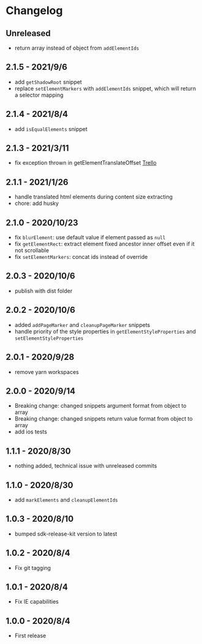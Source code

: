 
# Changelog

## Unreleased

- return array instead of object from `addElementIds`

## 2.1.5 - 2021/9/6

- add `getShadowRoot` snippet
- replace `setElementMarkers` with `addElementIds` snippet, which will return a selector mapping

## 2.1.4 - 2021/8/4

- add `isEqualElements` snippet

## 2.1.3 - 2021/3/11

- fix exception thrown in getElementTranslateOffset [Trello](https://trello.com/c/duAwaupv)

## 2.1.1 - 2021/1/26

- handle translated html elements during content size extracting
- chore: add husky

## 2.1.0 - 2020/10/23

- fix `blurElement`: use default value if element passed as `null`
- fix `getElementRect`: extract element fixed ancestor inner offset even if it not scrollable
- fix `setElementMarkers`: concat ids instead of override

## 2.0.3 - 2020/10/6

- publish with dist folder

## 2.0.2 - 2020/10/6

- added `addPageMarker` and `cleanupPageMarker` snippets
- handle priority of the style properties in `getElementStyleProperties` and `setElementStyleProperties`

## 2.0.1 - 2020/9/28

- remove yarn workspaces

## 2.0.0 - 2020/9/14

- Breaking change: changed snippets argument format from object to array
- Breaking change: changed snippets return value format from object to array
- add ios tests

## 1.1.1 - 2020/8/30

- nothing added, technical issue with unreleased commits

## 1.1.0 - 2020/8/30

- add `markElements` and `cleanupElementIds`

## 1.0.3 - 2020/8/10

- bumped sdk-release-kit version to latest

## 1.0.2 - 2020/8/4

- Fix git tagging

## 1.0.1 - 2020/8/4

- Fix IE capabilities

## 1.0.0 - 2020/8/4

- First release
